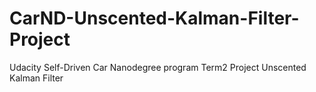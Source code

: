 # CarND-Unscented-Kalman-Filter-Project
Udacity Self-Driven Car Nanodegree program Term2 Project Unscented Kalman Filter
